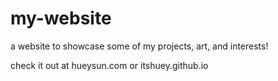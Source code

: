 # my-website
a website to showcase some of my projects, art, and interests!

check it out at hueysun.com or itshuey.github.io


